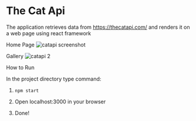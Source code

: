 # The Cat Api

The application retrieves data from https://thecatapi.com/ and renders it on a web  page using react framework

Home Page
![catapi screenshot](https://user-images.githubusercontent.com/71329612/173402881-dd899de2-7e78-4364-b4f1-9f9f42366b39.png)

Gallery
![catapi 2](https://user-images.githubusercontent.com/71329612/173403547-23e03650-b42a-4f56-81df-fc104a158dac.png)


How to Run

In the project directory type command:
1. `npm start`

2.  Open localhost:3000 in your browser

3. Done!

